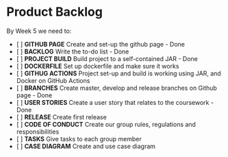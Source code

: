 # Product Backlog
By Week 5 we need to:
- \[ \] **GITHUB PAGE** Create and set-up the github page - Done
- \[ \] **BACKLOG** Write the to-do list - Done
- \[ \] **PROJECT BUILD** Build project to a self-contained JAR - Done
- \[ \] **DOCKERFILE** Set up dockerfile and make sure it works
- \[ \] **GITHUG ACTIONS** Project set-up and build is working using JAR, and Docker on GitHub Actions
- \[ \] **BRANCHES** Create master, develop and release branches on Github page - Done
- \[ \] **USER STORIES** Create a user story that relates to the coursework - Done
- \[ \] **RELEASE** Create first release
- \[ \] **CODE OF CONDUCT** Create our group rules, regulations and responsibilities
- \[ \] **TASKS** Give tasks to each group member
- \[ \] **CASE DIAGRAM** Create and use case diagram
